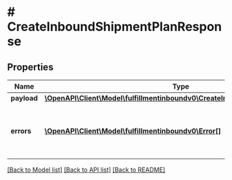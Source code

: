 # # CreateInboundShipmentPlanResponse

## Properties

Name | Type | Description | Notes
------------ | ------------- | ------------- | -------------
**payload** | [**\OpenAPI\Client\Model\fulfillmentinboundv0\CreateInboundShipmentPlanResult**](CreateInboundShipmentPlanResult.md) |  | [optional]
**errors** | [**\OpenAPI\Client\Model\fulfillmentinboundv0\Error[]**](Error.md) | A list of error responses returned when a request is unsuccessful. | [optional]

[[Back to Model list]](../../README.md#models) [[Back to API list]](../../README.md#endpoints) [[Back to README]](../../README.md)
